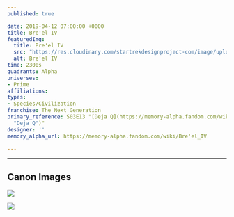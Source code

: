 ```yaml
---
published: true

date: 2019-04-12 07:00:00 +0000
title: Bre'el IV
featuredImg:
  title: Bre'el IV
  src: "https://res.cloudinary.com/startrekdesignproject-com/image/upload/v1555112035/Bre_el-IV.png"
  alt: Bre'el IV
time: 2300s
quadrants: Alpha
universes:
- Prime
affiliations:
types:
- Species/Civilization
franchise: The Next Generation
primary_reference: S03E13 "[Deja Q](https://memory-alpha.fandom.com/wiki/Deja_Q
  "Deja Q")"
designer: ''
memory_alpha_url: https://memory-alpha.fandom.com/wiki/Bre'el_IV

---
```

___
## Canon Images

![](https://res.cloudinary.com/startrekdesignproject-com/image/upload/v1555112035/Bre_el-IV1.jpg)

![](https://res.cloudinary.com/startrekdesignproject-com/image/upload/v1555112035/Bre_el-IV2.jpg)